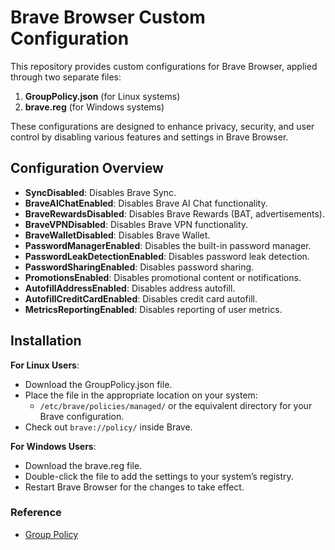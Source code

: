 # Brave Browser Custom Configuration

This repository provides custom configurations for Brave Browser, applied through two separate files:

1. **GroupPolicy.json** (for Linux systems)
2. **brave.reg** (for Windows systems)

These configurations are designed to enhance privacy, security, and user control by disabling various features and settings in Brave Browser.

## Configuration Overview

- **SyncDisabled**: Disables Brave Sync.
- **BraveAIChatEnabled**: Disables Brave AI Chat functionality.
- **BraveRewardsDisabled**: Disables Brave Rewards (BAT, advertisements).
- **BraveVPNDisabled**: Disables Brave VPN functionality.
- **BraveWalletDisabled**: Disables Brave Wallet.
- **PasswordManagerEnabled**: Disables the built-in password manager.
- **PasswordLeakDetectionEnabled**: Disables password leak detection.
- **PasswordSharingEnabled**: Disables password sharing.
- **PromotionsEnabled**: Disables promotional content or notifications.
- **AutofillAddressEnabled**: Disables address autofill.
- **AutofillCreditCardEnabled**: Disables credit card autofill.
- **MetricsReportingEnabled**: Disables reporting of user metrics.

## Installation

**For Linux Users**:

- Download the GroupPolicy.json file.
- Place the file in the appropriate location on your system:
  - `/etc/brave/policies/managed/` or the equivalent directory for your Brave configuration.
- Check out `brave://policy/` inside Brave.

**For Windows Users**:

- Download the brave.reg file.
- Double-click the file to add the settings to your system’s registry.
- Restart Brave Browser for the changes to take effect.

### Reference

- [Group Policy](https://support.brave.com/hc/en-us/articles/360039248271-Group-Policy)

